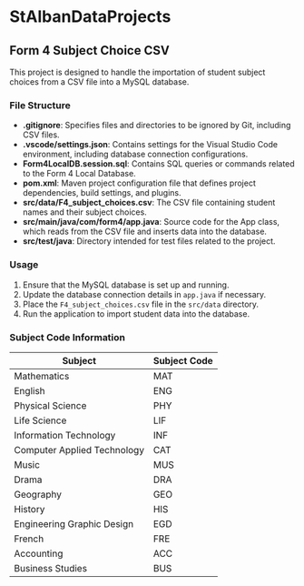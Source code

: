 # StAlbanDataProjects

## Form 4 Subject Choice CSV 
This project is designed to handle the importation of student subject choices from a CSV file into a MySQL database. 

### File Structure
- **.gitignore**: Specifies files and directories to be ignored by Git, including CSV files.
- **.vscode/settings.json**: Contains settings for the Visual Studio Code environment, including database connection configurations.
- **Form4LocalDB.session.sql**: Contains SQL queries or commands related to the Form 4 Local Database.
- **pom.xml**: Maven project configuration file that defines project dependencies, build settings, and plugins.
- **src/data/F4_subject_choices.csv**: The CSV file containing student names and their subject choices.
- **src/main/java/com/form4/app.java**: Source code for the App class, which reads from the CSV file and inserts data into the database.
- **src/test/java**: Directory intended for test files related to the project.

### Usage
1. Ensure that the MySQL database is set up and running.
2. Update the database connection details in `app.java` if necessary.
3. Place the `F4_subject_choices.csv` file in the `src/data` directory.
4. Run the application to import student data into the database.

### Subject Code Information
| Subject                     | Subject Code |
|-----------------------------|--------------|
| Mathematics                 | MAT          |
| English                     | ENG          |
| Physical Science            | PHY          |
| Life Science                | LIF          |
| Information Technology       | INF          |
| Computer Applied Technology  | CAT          |
| Music                       | MUS          |
| Drama                       | DRA          |
| Geography                   | GEO          |
| History                     | HIS          |
| Engineering Graphic Design   | EGD          |
| French                      | FRE          |
| Accounting                  | ACC          |
| Business Studies            | BUS          |